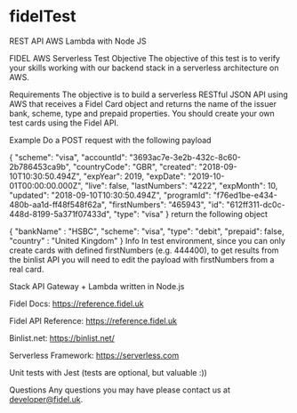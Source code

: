 # fidelTest
REST API AWS Lambda with Node JS

FIDEL AWS Serverless Test
Objective
The objective of this test is to verify your skills working with our backend stack in a serverless architecture on AWS.

Requirements
The objective is to build a serverless RESTful JSON API using AWS that receives a Fidel Card object and returns the name of the issuer bank, scheme, type and prepaid properties. You should create your own test cards using the Fidel API.

Example
Do a POST request with the following payload

{
    "scheme": "visa",
    "accountId": "3693ac7e-3e2b-432c-8c60-2b786453ca9b",
    "countryCode": "GBR",
    "created": "2018-09-10T10:30:50.494Z",
    "expYear": 2019,
    "expDate": "2019-10-01T00:00:00.000Z",
    "live": false,
    "lastNumbers": "4222",
    "expMonth": 10,
    "updated": "2018-09-10T10:30:50.494Z",
    "programId": "f76ed1be-e434-480b-aa1d-ff48f548f62a",
    "firstNumbers": "465943",
    "id": "612ff311-dc0c-448d-8199-5a371f07433d",
    "type": "visa"
}
return the following object

{
    "bankName" : "HSBC", 
    "scheme": "visa",
    "type": "debit",
    "prepaid": false,
    "country" : "United Kingdom"
}
Info
In test environment, since you can only create cards with defined firstNumbers (e.g. 444400), to get results from the binlist API you will need to edit the payload with firstNumbers from a real card.

Stack
API Gateway + Lambda written in Node.js

Fidel Docs: https://reference.fidel.uk

Fidel API Reference: https://reference.fidel.uk

Binlist.net: https://binlist.net/

Serverless Framework: https://serverless.com

Unit tests with Jest (tests are optional, but valuable :))

Questions
Any questions you may have please contact us at developer@fidel.uk.
